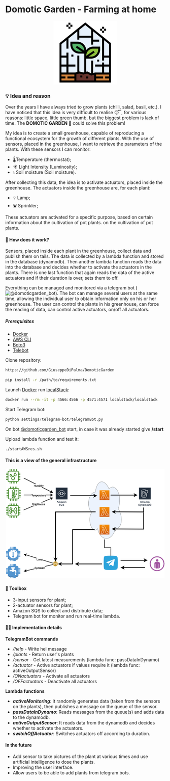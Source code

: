 # Domotic Garden - Farming at home

<p align="center">
    <img src="resources/greenhouse.png" width=200/>
</p>

### 💡 Idea and reason

Over the years I have always tried to grow plants (chilli, salad, basil, etc.). I have noticed that this idea is very difficult to realise 😴, for various reasons: little space, little green thumb, but the biggest problem is lack of time. 
The **DOMOTIC GARDEN 🎍** could solve this problem!

My idea is to create a small greenhouse, capable of reproducing a functional ecosystem for the growth of different plants. With the use of sensors, placed in the greenhouse, I want to retrieve the parameters of the plants.
With these sensors I can monitor:

* 🌡Temperature (thermostat);
* ☀ Light Intensity (Luminosity);
* 💧 Soil moisture (Soil moisture).

After collecting this data, the idea is to activate actuators, placed inside the greenhouse.
The actuators inside the greenhouse are, for each plant:

* 💡 Lamp;
* ⛲ Sprinkler;

These actuators are activated for a specific purpose, based on certain information about the cultivation of pot plants.
on the cultivation of pot plants.

#### 🎈 How does it work?

Sensors, placed inside each plant in the greenhouse, collect data and publish them on tails. The data is collected by a lambda function and stored in the database (dynamodb).  Then another lambda function reads the data into the database and decides whether to activate the actuators in the plants. There is one last function that again reads the data of the active actuators and if their duration is over, sets them to off.

Everything can be managed and monitored via a telegram bot (![@domoticgarden_bot](https://t.me/domoticgarden_bot)). The bot can manage several users at the same time, allowing the individual user to obtain information only on his or her greenhouse. The user can control the plants in his greenhouse, can force the reading of data, can control active actuators, on/off all actuators.

##### Prerequisites

- [Docker](https://www.docker.com/)
- [AWS CLI](https://awscli.amazonaws.com/v2/documentation/api/latest/index.html)
- [Boto3](https://github.com/boto/boto3)
- [Telebot](https://github.com/eternnoir/pyTelegramBotAPI)

Clone repository:
```bash
https://github.com/GiuseppeDiPalma/DomoticGarden
```

```bash
pip install -r /path/to/requirements.txt
```

Launch [Docker](https://www.docker.com/) run [localStack](https://localstack.cloud/):
```bash
docker run --rm -it -p 4566:4566 -p 4571:4571 localstack/localstack
```

Start Telegram bot:
```python
python settings/telegram-bot/telegramBot.py
```

On bot [@domoticgarden_bot](https://t.me/domoticgarden_bot) start, in case it was already started give **/start**

Upload lambda function and test it:
```bash
./startAWSres.sh
```

#### This is a view of the general infrastructure

<p align="center">
    <img src="resources/infrastructure.png" width=500/>
</p>

#### 🧰 Toolbox

- 3-input sensors for plant;
- 2-actuator sensors for plant;
- Amazon SQS to collect and distribute data;
- Telegram bot for monitor and run real-time lambda.

#### 🕵️‍♂️ Implementation details

**TelegramBot commands**
- _/help_ - Write hel message
- _/plants_ - Return user's plants
- _/sensor_ - Get latest measurements (lambda func: passDataInDynamo)
- _/actuator_ - Active actuators if values require it (lambda func: activeOutputSensor)
- _/ONactuators_ - Activate all actuators
- _/OFFactuators_ - Deactivate all actuators

**Lambda functions**

- _**activeMonitoring**_: It randomly generates data (taken from the sensors on the plants), then publishes a message on the queue of the sensor.
- _**passDataInDynamo**_: Reads messages from the queue(s) and adds data to the dynamodb.
- _**activeOutputSensor**_: It reads data from the dynamodb and decides whether to activate the actuators.
- _**switchOffActuator**_: Switches actuators off according to duration.

#### In the future

* Add sensor to take pictures of the plant at various times and use artificial intelligence to dose the plants.
* Improving the user interface.
* Allow users to be able to add plants from telegram bots.